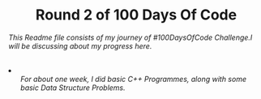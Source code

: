 <h1 align="center"><b>Round 2 of 100 Days Of Code </b></h1>
  
  
 <i> This Readme file consists of  my journey of #100DaysOfCode Challenge.I will be discussing about my progress here.<i>
  
  <br>

  <li><ul>For about one week, I did basic C++ Programmes, along with some basic Data Structure Problems.</ul></li>

